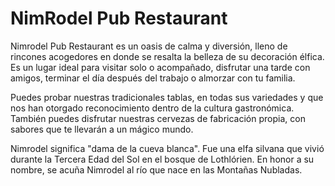 # NimRodel Pub Restaurant

Nimrodel Pub Restaurant es un oasis de calma y diversión, lleno de rincones acogedores en donde se resalta la belleza de su decoración élfica. Es un lugar ideal para visitar solo o acompañado, disfrutar una tarde con amigos, terminar el día después del trabajo o almorzar con tu familia.

Puedes probar nuestras tradicionales tablas, en todas sus variedades y que nos han otorgado reconocimiento dentro de la cultura gastronómica. También puedes disfrutar nuestras cervezas de fabricación propia, con sabores que te llevarán a un mágico mundo.

Nimrodel significa "dama de la cueva blanca". Fue una elfa silvana que vivió durante la Tercera Edad del Sol en el bosque de Lothlórien. En honor a su nombre, se acuña Nimrodel al río que nace en las Montañas Nubladas.
